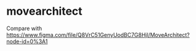 # movearchitect
 Compare with https://www.figma.com/file/Q8VrC51GenyUodBC7G8Hjl/MoveArchitect?node-id=0%3A1
